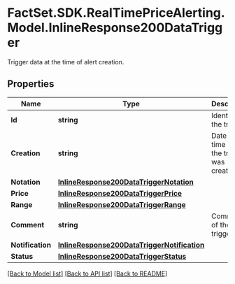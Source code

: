# FactSet.SDK.RealTimePriceAlerting.Model.InlineResponse200DataTrigger
Trigger data at the time of alert creation.

## Properties

Name | Type | Description | Notes
------------ | ------------- | ------------- | -------------
**Id** | **string** | Identifier of the trigger. | [optional] 
**Creation** | **string** | Date and time when the trigger was created. | [optional] 
**Notation** | [**InlineResponse200DataTriggerNotation**](InlineResponse200DataTriggerNotation.md) |  | [optional] 
**Price** | [**InlineResponse200DataTriggerPrice**](InlineResponse200DataTriggerPrice.md) |  | [optional] 
**Range** | [**InlineResponse200DataTriggerRange**](InlineResponse200DataTriggerRange.md) |  | [optional] 
**Comment** | **string** | Comment of the trigger. | [optional] 
**Notification** | [**InlineResponse200DataTriggerNotification**](InlineResponse200DataTriggerNotification.md) |  | [optional] 
**Status** | [**InlineResponse200DataTriggerStatus**](InlineResponse200DataTriggerStatus.md) |  | [optional] 

[[Back to Model list]](../README.md#documentation-for-models) [[Back to API list]](../README.md#documentation-for-api-endpoints) [[Back to README]](../README.md)

